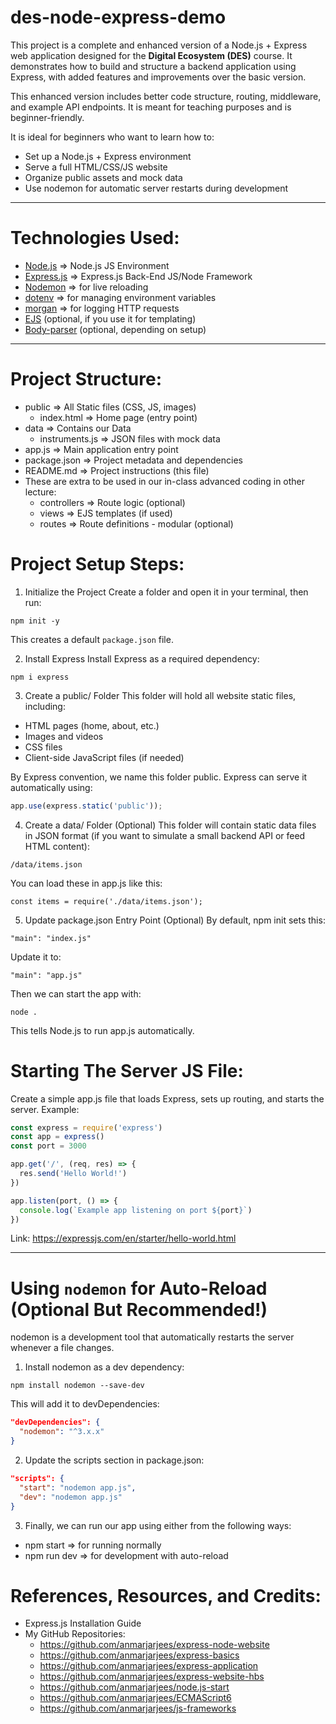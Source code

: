 # des-node-express-demo
This project is a complete and enhanced version of a Node.js + Express web application designed for the **Digital Ecosystem (DES)** course. It demonstrates how to build and structure a backend application using Express, with added features and improvements over the basic version.

This enhanced version includes better code structure, routing, middleware, and example API endpoints. It is meant for teaching purposes and is beginner-friendly.

It is ideal for beginners who want to learn how to:
- Set up a Node.js + Express environment
- Serve a full HTML/CSS/JS website
- Organize public assets and mock data
- Use nodemon for automatic server restarts during development

---

# Technologies Used:
- [Node.js](https://nodejs.org/) => Node.js JS Environment
- [Express.js](https://expressjs.com/) => Express.js Back-End JS/Node Framework
- [Nodemon](https://github.com/remy/nodemon) => for live reloading
- [dotenv](https://www.npmjs.com/package/dotenv) => for managing environment variables
- [morgan](https://www.npmjs.com/package/morgan) => for logging HTTP requests
- [EJS](https://ejs.co/) (optional, if you use it for templating)
- [Body-parser](https://www.npmjs.com/package/body-parser) (optional, depending on setup)

---

# Project Structure:
- public => All Static files (CSS, JS, images)
    - index.html => Home page (entry point)
- data => Contains our Data
    - instruments.js => JSON files with mock data
- app.js => Main application entry point
- package.json => Project metadata and dependencies
- README.md => Project instructions (this file)
- These are extra to be used in our in-class advanced coding in other lecture:
    - controllers => Route logic (optional)
    - views => EJS templates (if used)
    - routes => Route definitions - modular (optional)

# Project Setup Steps:
1. Initialize the Project
Create a folder and open it in your terminal, then run:
```
npm init -y
```
This creates a default `package.json` file.

2. Install Express
Install Express as a required dependency:
```
npm i express
```

3. Create a public/ Folder
This folder will hold all website static files, including:
- HTML pages (home, about, etc.)
- Images and videos
- CSS files
- Client-side JavaScript files (if needed)

By Express convention, we name this folder public. Express can serve it automatically using:
```js
app.use(express.static('public'));
```

4. Create a data/ Folder (Optional)
This folder will contain static data files in JSON format (if you want to simulate a small backend API or feed HTML content):
```
/data/items.json
```

You can load these in app.js like this:
```
const items = require('./data/items.json');
```

5. Update package.json Entry Point (Optional)
By default, npm init sets this:
```
"main": "index.js" 
```
Update it to:

```
"main": "app.js"
```

Then we can start the app with:
```
node .
```
This tells Node.js to run app.js automatically.

# Starting The Server JS File:
Create a simple app.js file that loads Express, sets up routing, and starts the server. 
Example:
```js
const express = require('express')
const app = express()
const port = 3000

app.get('/', (req, res) => {
  res.send('Hello World!')
})

app.listen(port, () => {
  console.log(`Example app listening on port ${port}`)
})
```
Link: https://expressjs.com/en/starter/hello-world.html

---

# Using `nodemon` for Auto-Reload (Optional But Recommended!)
nodemon is a development tool that automatically restarts the server whenever a file changes.

1. Install nodemon as a dev dependency:
```
npm install nodemon --save-dev
```

This will add it to devDependencies:
```json
"devDependencies": {
  "nodemon": "^3.x.x"
}
```

2. Update the scripts section in package.json:
```json
"scripts": {
  "start": "nodemon app.js",
  "dev": "nodemon app.js"
}
```

3. Finally, we can run our app using either from the following ways:
- npm start => for running normally
- npm run dev => for development with auto-reload

# References, Resources, and Credits:
- Express.js Installation Guide
- My GitHub Repositories:
  - https://github.com/anmarjarjees/express-node-website
  - https://github.com/anmarjarjees/express-basics
  - https://github.com/anmarjarjees/express-application
  - https://github.com/anmarjarjees/express-website-hbs
  - https://github.com/anmarjarjees/node.js-start
  - https://github.com/anmarjarjees/ECMAScript6
  - https://github.com/anmarjarjees/js-frameworks

